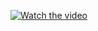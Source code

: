 [![Watch the video](https://img.youtube.com/vi/yaa5SEammR8/0.jpg)](https://www.youtube.com/watch?v=yaa5SEammR8)

